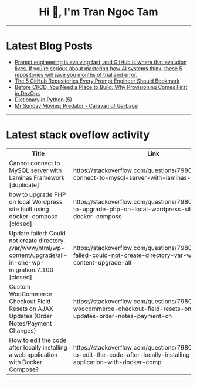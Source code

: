 <h1 align="center">Hi 👋, I'm Tran Ngoc Tam</h1>

---

# Latest Blog Posts 
<!-- BLOG-POST-LIST:START -->
- [Prompt engineering is evolving fast, and GitHub is where that evolution lives.
If you’re serious about mastering how AI systems think, these 5 repositories will save you months of trial and error.](https://dev.to/jaideepparashar/prompt-engineering-is-evolving-fast-and-github-is-where-that-evolution-lives-if-youre-serious-34p1)
- [The 5 GitHub Repositories Every Prompt Engineer Should Bookmark](https://dev.to/jaideepparashar/the-5-github-repositories-every-prompt-engineer-should-bookmark-5777)
- [Before CI/CD, You Need a Place to Build: Why Provisioning Comes First in DevOps](https://dev.to/srinivasamcjf/before-cicd-you-need-a-place-to-build-why-provisioning-comes-first-in-devops-38jh)
- [Dictionary in Python &lpar;5&rpar;](https://dev.to/hyperkai/dictionary-in-python-5-3ooo)
- [Mr Sunday Movies: Predator - Caravan of Garbage](https://dev.to/popcorn_movies/mr-sunday-movies-predator-caravan-of-garbage-17do)
<!-- BLOG-POST-LIST:END -->

---

# Latest stack oveflow activity
<table>
  <tr><th>Title</th><th>Link</th></tr>
  <!-- STACKOVERFLOW:START --><tr><td>Cannot connect to MySQL server with Laminas Framework [duplicate]</td><td>https://stackoverflow.com/questions/79806116/cannot-connect-to-mysql-server-with-laminas-framework</td></tr><tr><td>how to upgrade PHP on local Wordpress site built using docker-compose [closed]</td><td>https://stackoverflow.com/questions/79806109/how-to-upgrade-php-on-local-wordpress-site-built-using-docker-compose</td></tr><tr><td>Update failed: Could not create directory. /var/www/html/wp-content/upgrade/all-in-one-wp-migration.7.100 [closed]</td><td>https://stackoverflow.com/questions/79806033/update-failed-could-not-create-directory-var-www-html-wp-content-upgrade-all</td></tr><tr><td>Custom WooCommerce Checkout Field Resets on AJAX Updates &lpar;Order Notes/Payment Changes&rpar;</td><td>https://stackoverflow.com/questions/79805550/custom-woocommerce-checkout-field-resets-on-ajax-updates-order-notes-payment-ch</td></tr><tr><td>How to edit the code after locally installing a web application with Docker Compose?</td><td>https://stackoverflow.com/questions/79805211/how-to-edit-the-code-after-locally-installing-a-web-application-with-docker-comp</td></tr><!-- STACKOVERFLOW:END -->
</table>

---


